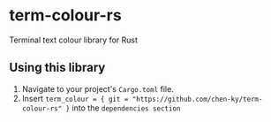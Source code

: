 # term-colour-rs
Terminal text colour library for Rust

## Using this library

1. Navigate to your project's `Cargo.toml` file.
2. Insert `term_colour = { git = "https://github.com/chen-ky/term-colour-rs" }` into the `dependencies section`
